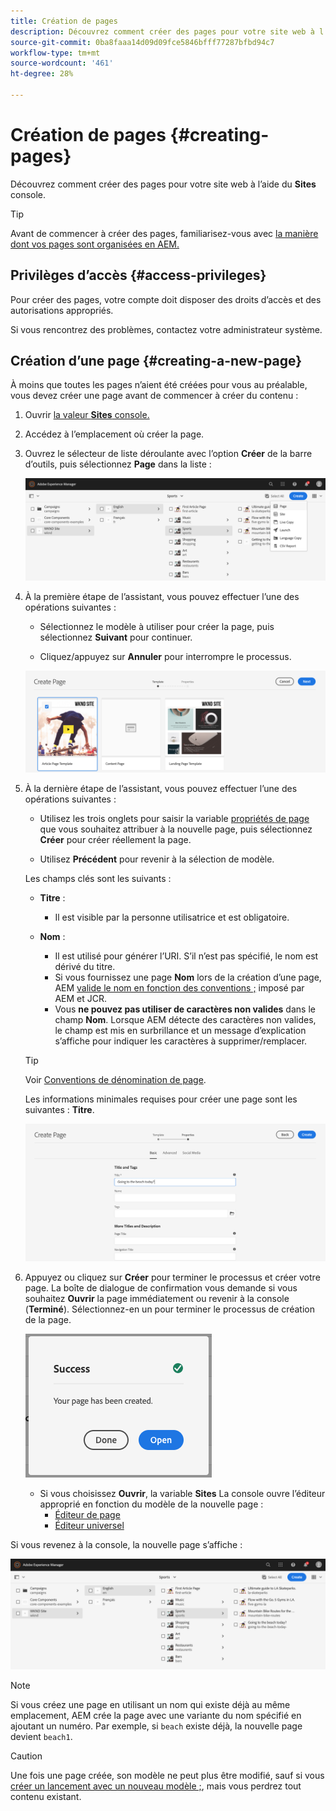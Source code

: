 ```yaml
---
title: Création de pages
description: Découvrez comment créer des pages pour votre site web à l’aide de la console Sites.
source-git-commit: 0ba8faaa14d09d09fce5846bfff77287bfbd94c7
workflow-type: tm+mt
source-wordcount: '461'
ht-degree: 28%

---
```



# Création de pages {#creating-pages}

Découvrez comment créer des pages pour votre site web à l’aide du **Sites** console.

>[!TIP]
>
>Avant de commencer à créer des pages, familiarisez-vous avec [la manière dont vos pages sont organisées en AEM.](/help/sites-cloud/authoring/sites-console/organizing-pages.md)

## Privilèges d’accès {#access-privileges}

Pour créer des pages, votre compte doit disposer des droits d’accès et des autorisations appropriés.

Si vous rencontrez des problèmes, contactez votre administrateur système.

## Création d’une page {#creating-a-new-page}

À moins que toutes les pages n’aient été créées pour vous au préalable, vous devez créer une page avant de commencer à créer du contenu :

1. Ouvrir [la valeur **Sites** console.](/help/sites-cloud/authoring/sites-console/introduction.md)
1. Accédez à l’emplacement où créer la page.
1. Ouvrez le sélecteur de liste déroulante avec l’option **Créer** de la barre d’outils, puis sélectionnez **Page** dans la liste :

   ![Création d’une page](/help/sites-cloud/authoring/assets/organizing-create-page.png)

1. À la première étape de l’assistant, vous pouvez effectuer l’une des opérations suivantes :

   * Sélectionnez le modèle à utiliser pour créer la page, puis sélectionnez **Suivant** pour continuer.

   * Cliquez/appuyez sur **Annuler** pour interrompre le processus.

   ![Sélection d’un modèle pour une nouvelle page](/help/sites-cloud/authoring/assets/organizing-create-page-template.png)

1. À la dernière étape de l’assistant, vous pouvez effectuer l’une des opérations suivantes :

   * Utilisez les trois onglets pour saisir la variable [propriétés de page](/help/sites-cloud/authoring/sites-console/page-properties.md) que vous souhaitez attribuer à la nouvelle page, puis sélectionnez **Créer** pour créer réellement la page.

   * Utilisez **Précédent** pour revenir à la sélection de modèle.

   Les champs clés sont les suivants :

   * **Titre** :

      * Il est visible par la personne utilisatrice et est obligatoire.

   * **Nom** :

      * Il est utilisé pour générer l’URI. S’il n’est pas spécifié, le nom est dérivé du titre.
      * Si vous fournissez une page **Nom** lors de la création d’une page, AEM [valide le nom en fonction des conventions ;](/help/implementing/developing/introduction/naming-conventions.md) imposé par AEM et JCR.
      * Vous **ne pouvez pas utiliser de caractères non valides** dans le champ **Nom**. Lorsque AEM détecte des caractères non valides, le champ est mis en surbrillance et un message d’explication s’affiche pour indiquer les caractères à supprimer/remplacer.

   >[!TIP]
   >
   >Voir [Conventions de dénomination de page](#page-naming-conventions).

   Les informations minimales requises pour créer une page sont les suivantes : **Titre**.

   ![Affichage du titre de la page](/help/sites-cloud/authoring/assets/organizing-create-page-title.png)

1. Appuyez ou cliquez sur **Créer** pour terminer le processus et créer votre page. La boîte de dialogue de confirmation vous demande si vous souhaitez **Ouvrir** la page immédiatement ou revenir à la console (**Terminé**). Sélectionnez-en un pour terminer le processus de création de la page.

   ![Réussite de la création de page](/help/sites-cloud/authoring/assets/organizing-create-page-success.png)

   * Si vous choisissez **Ouvrir**, la variable **Sites** La console ouvre l’éditeur approprié en fonction du modèle de la nouvelle page :
      * [Éditeur de page](/help/sites-cloud/authoring/page-editor/introduction.md)
      * [Éditeur universel](/help/sites-cloud/authoring/universal-editor/authoring.md)

Si vous revenez à la console, la nouvelle page s’affiche :

![Nouvelle page résultante](/help/sites-cloud/authoring/assets/organizing-create-page-result.png)

>[!NOTE]
>
>Si vous créez une page en utilisant un nom qui existe déjà au même emplacement, AEM crée la page avec une variante du nom spécifié en ajoutant un numéro. Par exemple, si `beach` existe déjà, la nouvelle page devient `beach1`.

>[!CAUTION]
>
>Une fois une page créée, son modèle ne peut plus être modifié, sauf si vous [créer un lancement avec un nouveau modèle ;](/help/sites-cloud/authoring/launches/creating.md#create-launch-with-new-template), mais vous perdrez tout contenu existant.
